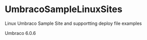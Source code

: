 UmbracoSampleLinuxSites
=======================

Linux Umbraco Sample Site and supportting deploy file examples

Umbraco 6.0.6
